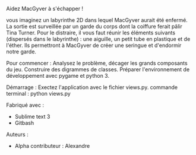 Aidez MacGyver à s'échapper !


vous imaginez un labyrinthe 2D dans lequel MacGyver aurait été enfermé. La sortie est surveillée par un garde du corps dont la coiffure ferait pâlir Tina Turner. Pour le distraire, il vous faut réunir les éléments suivants (dispersés dans le labyrinthe) : une aiguille, un petit tube en plastique et de l'éther. Ils permettront à MacGyver de créer une seringue et d'endormir notre garde.


Pour commencer :
Analysez le problème, décager les grands composants du jeu.
Construire des digrammes de classes.
Préparer l'environnement de développement avec pygame et python 3.


Démarrage :
Exectez l'application avec le fichier views.py.
commande terminal : python views.py 


Fabriqué avec :
- Sublime text 3
- Gitbash


Auteurs :
- Alpha
contributeur : Alexandre

